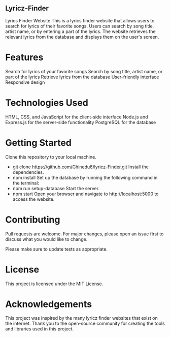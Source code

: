 ## Lyricz-Finder
Lyrics Finder Website
This is a lyrics finder website that allows users to search for lyrics of their favorite songs. Users can search by song title, artist name, or by entering a part of the lyrics. The website retrieves the relevant lyrics from the database and displays them on the user's screen.

# Features
Search for lyrics of your favorite songs
Search by song title, artist name, or part of the lyrics
Retrieve lyrics from the database
User-friendly interface
Responsive design

# Technologies Used
HTML, CSS, and JavaScript for the client-side interface
Node.js and Express.js for the server-side functionality
PostgreSQL for the database

# Getting Started
Clone this repository to your local machine.
- git clone https://github.com/Chinedu6/lyricz-Finder.git
Install the dependencies.
- npm install
Set up the database by running the following command in the terminal:
- npm run setup-database
Start the server.
- npm start
Open your browser and navigate to http://localhost:5000 to access the website.

# Contributing
Pull requests are welcome. For major changes, please open an issue first to discuss what you would like to change.

Please make sure to update tests as appropriate.

# License
This project is licensed under the MIT License.

# Acknowledgements
This project was inspired by the many lyricz finder websites that exist on the internet. Thank you to the open-source community for creating the tools and libraries used in this project.
